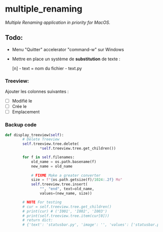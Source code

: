 # multiple_renaming

*Multiple Renaming application in priority for MacOS.*

## Todo:
- Menu "Quitter" accelerator "command-w" sur Windows
- Mettre en place un système de **substitution** de texte :

    [n] - text = nom du fichier - text.py

### Treeview:
Ajouter les colonnes suivantes :
* [ ] Modifié le
* [ ] Crée le
* [ ] Emplacement

### Backup code

```python
def display_treeview(self):
        # Delete Treeview
        self.treeview.tree.delete(
                *self.treeview.tree.get_children())

        for f in self.filenames:
            old_name = os.path.basename(f)
            new_name = old_name
            
            # FIXME Make a greater converter
            size = f"{os.path.getsize(f)/1024:.2f} Mo"
            self.treeview.tree.insert(
                "", "end", text=old_name,
                values=(new_name, size))

        # NOTE For testing
        # cur = self.treeview.tree.get_children()
        # print(cur) # ('I001', 'I002', 'I003')
        # print(self.treeview.tree.item(cur[0]))
        # return dict:
        # {'text': 'statusbar.py', 'image': '', 'values': ['statusbar.py', '0.48 Mo'], 'open': 0, 'tags': ''}
```

